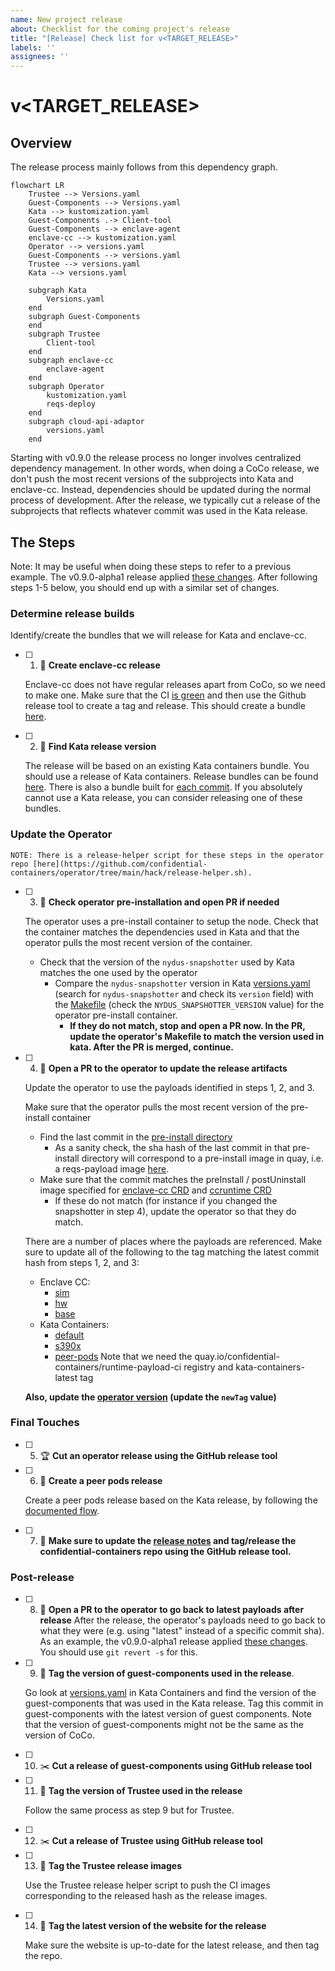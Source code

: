 ```yaml
---
name: New project release
about: Checklist for the coming project's release
title: "[Release] Check list for v<TARGET_RELEASE>"
labels: ''
assignees: ''
---
```


# v<TARGET_RELEASE>

## Overview

The release process mainly follows from this dependency graph.

```mermaid
flowchart LR
    Trustee --> Versions.yaml
    Guest-Components --> Versions.yaml
    Kata --> kustomization.yaml
    Guest-Components .-> Client-tool
    Guest-Components --> enclave-agent
    enclave-cc --> kustomization.yaml
    Operator --> versions.yaml
    Guest-Components --> versions.yaml
    Trustee --> versions.yaml
    Kata --> versions.yaml

    subgraph Kata
        Versions.yaml
    end
    subgraph Guest-Components
    end
    subgraph Trustee
        Client-tool
    end
    subgraph enclave-cc
        enclave-agent
    end
    subgraph Operator
        kustomization.yaml
        reqs-deploy
    end
    subgraph cloud-api-adaptor
        versions.yaml
    end
```

Starting with v0.9.0 the release process no longer involves centralized dependency management.
In other words, when doing a CoCo release, we don't push the most recent versions of the subprojects
into Kata and enclave-cc. Instead, dependencies should be updated during the normal process of development.
After the release, we typically cut a release of the subprojects that reflects whatever commit was used
in the Kata release.

## The Steps

Note: It may be useful when doing these steps to refer to a previous example. The v0.9.0-alpha1 release applied [these changes](https://github.com/confidential-containers/operator/pull/388/files). After following steps 1-5 below, you should end up with a similar set of changes.

### Determine release builds

Identify/create the bundles that we will release for Kata and enclave-cc.

- [ ] 1. :eyes: **Create enclave-cc release**

    Enclave-cc does not have regular releases apart from CoCo, so we need to make one.
    Make sure that the CI [is green](https://github.com/confidential-containers/operator/actions/workflows/enclave-cc-cicd.yaml) and then use the Github release tool to create a tag and release.
    This should create a bundle [here](https://quay.io/repository/confidential-containers/runtime-payload?tab=tags).

- [ ] 2. :eyes: **Find Kata release version**

    The release will be based on an existing Kata containers bundle.
    You should use a release of Kata containers.
    Release bundles can be found [here](https://quay.io/repository/kata-containers/kata-deploy?tab=tags).
    There is also a bundle built for [each commit](https://quay.io/repository/kata-containers/kata-deploy-ci?tab=tags).
    If you absolutely cannot use a Kata release,
    you can consider releasing one of these bundles.

### Update the Operator

    NOTE: There is a release-helper script for these steps in the operator
    repo [here](https://github.com/confidential-containers/operator/tree/main/hack/release-helper.sh).

- [ ] 3. :eyes: **Check operator pre-installation and open PR if needed**
    
    The operator uses a pre-install container to setup the node.
    Check that the container matches the dependencies used in Kata
    and that the operator pulls the most recent version of the container.

    * Check that the version of the `nydus-snapshotter` used by Kata matches the one used by the operator
        * Compare the `nydus-snapshotter` version in Kata [versions.yaml](https://github.com/kata-containers/kata-containers/blob/main/versions.yaml) (search for `nydus-snapshotter` and check its `version` field) with the [Makefile](https://github.com/confidential-containers/operator/blob/main/install/pre-install-payload/Makefile) (check the `NYDUS_SNAPSHOTTER_VERSION` value) for the operator pre-install container.
            * **If they do not match, stop and open a PR now. In the PR, update the operator's Makefile to match the version used in kata. After the PR is merged, continue.**

- [ ] 4. :wrench: **Open a PR to the operator to update the release artifacts**

    Update the operator to use the payloads identified in steps 1, 2, and 3.

    Make sure that the operator pulls the most recent version of the pre-install container

    * Find the last commit in the [pre-install directory](https://github.com/confidential-containers/operator/tree/main/install/pre-install-payload)
        * As a sanity check, the sha hash of the last commit in that pre-install directory will correspond to a pre-install image in quay, i.e. a reqs-payload image [here](https://quay.io/confidential-containers/reqs-payload).
    * Make sure that the commit matches the preInstall / postUninstall image specified for [enclave-cc CRD](https://github.com/confidential-containers/operator/blob/main/config/samples/enclave-cc/base/ccruntime-enclave-cc.yaml) and [ccruntime CRD](https://github.com/confidential-containers/operator/blob/main/config/samples/ccruntime/default/kustomization.yaml)
        * If these do not match (for instance if you changed the snapshotter in step 4), update the operator so that they do match.

    There are a number of places where the payloads are referenced. Make sure to update all of the following to the tag matching the latest commit hash from steps 1, 2, and 3:
    * Enclave CC:
      * [sim](https://github.com/confidential-containers/operator/blob/main/config/samples/enclave-cc/sim/kustomization.yaml)
      * [hw](https://github.com/confidential-containers/operator/blob/main/config/samples/enclave-cc/hw/kustomization.yaml)
      * [base](https://github.com/confidential-containers/operator/blob/main/config/samples/enclave-cc/base/ccruntime-enclave-cc.yaml)
    * Kata Containers:
      * [default](https://github.com/confidential-containers/operator/blob/main/config/samples/ccruntime/default/kustomization.yaml)
      * [s390x](https://github.com/confidential-containers/operator/blob/main/config/samples/ccruntime/s390x/kustomization.yaml)
      * [peer-pods](https://github.com/confidential-containers/operator/blob/main/config/samples/ccruntime/peer-pods/kustomization.yaml)
          Note that we need the quay.io/confidential-containers/runtime-payload-ci registry and kata-containers-latest tag

    **Also, update the [operator version](https://github.com/confidential-containers/operator/blob/main/config/release/kustomization.yaml) (update the `newTag` value)**

### Final Touches

- [ ] 5. :trophy: **Cut an operator release using the GitHub release tool**

- [ ] 6. :wrench: **Create a peer pods release**

    Create a peer pods release based on the Kata release, by following the [documented flow](https://github.com/confidential-containers/cloud-api-adaptor/blob/main/docs/Release-Process.md).

- [ ] 7. :green_book: **Make sure to update the [release notes](https://github.com/confidential-containers/confidential-containers/tree/main/releases) and tag/release the confidential-containers repo using the GitHub release tool.**

### Post-release

- [ ] 8. :wrench: **Open a PR to the operator to go back to latest payloads after release**
    After the release, the operator's payloads need to go back to what they were (e.g. using "latest" instead of a specific commit sha). As an example, the v0.9.0-alpha1 release applied [these changes](https://github.com/confidential-containers/operator/pull/389/files). You should use `git revert -s` for this.

- [ ] 9. :pushpin: **Tag the version of guest-components used in the release**.

    Go look at [versions.yaml](https://github.com/kata-containers/kata-containers/blob/main/versions.yaml)
    in Kata Containers and find the version of the guest-components that was used in the Kata release.
    Tag this commit in guest-components with the latest version of guest components.
    Note that the version of guest-components might not be the same as the version of CoCo.

- [ ] 10. :scissors: **Cut a release of guest-components using GitHub release tool**

- [ ] 11. :pushpin: **Tag the version of Trustee used in the release**

    Follow the same process as step 9 but for Trustee.

- [ ] 12. :scissors: **Cut a release of Trustee using GitHub release tool**

- [ ] 13. :wrench: **Tag the Trustee release images**

    Use the Trustee release helper script to push the CI images corresponding to the released hash
    as the release images.

- [ ] 14. :pushpin: **Tag the latest version of the website for the release**

    Make sure the website is up-to-date for the latest release, and then tag the repo.
